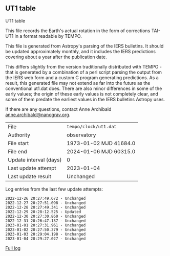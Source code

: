 
## UT1 table

UT1 table

This file records the Earth's actual rotation in the form of
corrections TAI-UT1 in a format readable by TEMPO.

This file is generated from Astropy's parsing of the IERS
bulletins. It should be updated approximately monthly, and it
includes the IERS predictions covering about a year after the
publication date.

This differs slightly from the version traditionally distributed
with TEMPO - that is generated by a combination of a perl script
parsing the output from the IERS web form and a custom C program
generating predictions. As a result, this generated file may not
extend as far into the future as the conventional ut1.dat does.
There are also minor differences in some of the early values; the
origin of these early values is not completely clear, and some of
them predate the earliest values in the IERS bulletins Astropy uses.

If there are any questions, contact Anne Archibald
<anne.archibald@nanograv.org>.

|     |     |
|:--- |:--- |
| File | `tempo/clock/ut1.dat` |
| Authority | observatory |
| File start | 1973-01-02 MJD 41684.0 |
| File end | 2024-01-06 MJD 60315.0 |
| Update interval (days) | 0 |
| Last update attempt | 2023-01-04 |
| Last update result | Unchanged |

Log entries from the last few update attempts:
```
2022-12-26 20:27:49.672 - Unchanged
2022-12-27 20:27:51.098 - Unchanged
2022-12-28 20:27:49.341 - Unchanged
2022-12-29 20:28:12.525 - Updated
2022-12-30 20:27:30.860 - Unchanged
2022-12-31 20:26:47.137 - Unchanged
2023-01-01 20:27:31.961 - Unchanged
2023-01-02 20:27:50.379 - Unchanged
2023-01-03 20:29:04.198 - Unchanged
2023-01-04 20:29:27.027 - Unchanged
```
[Full log](https://raw.githubusercontent.com/ipta/pulsar-clock-corrections/main/log/tempo/clock/ut1.dat.log)
